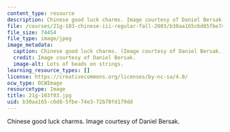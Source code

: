 ```yaml
---
content_type: resource
description: Chinese good luck charms. Image courtesy of Daniel Bersak.
file: /courses/21g-103-chinese-iii-regular-fall-2003/b30aa165c6d85fbe74e372b70fd179dd_21g-103f03.jpg
file_size: 74454
file_type: image/jpeg
image_metadata:
  caption: Chinese good luck charms. (Image courtesy of Daniel Bersak.)
  credit: Image courtesy of Daniel Bersak.
  image-alt: Lots of beads on strings.
learning_resource_types: []
license: https://creativecommons.org/licenses/by-nc-sa/4.0/
ocw_type: OCWImage
resourcetype: Image
title: 21g-103f03.jpg
uid: b30aa165-c6d8-5fbe-74e3-72b70fd179dd
---
```

Chinese good luck charms. Image courtesy of Daniel Bersak.
